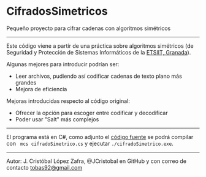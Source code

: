 CifradosSimetricos
==================

Pequeño proyecto para cifrar cadenas con algoritmos simétricos

***

Este código viene a partír de una práctica sobre algoritmos simétricos (de Seguridad y Protección de Sistemas Informáticos de la [ETSIIT, Granada](http://etsiit.ugr.es/)).

Algunas mejores para introducir podrían ser:

* Leer archivos, pudiendo así codificar cadenas de texto plano más grandes
* Mejora de eficiencia

Mejoras introducidas respecto al código original:

* Ofrecer la opción para escoger entre codificar y decodificar 
* Poder usar "Salt" más complejos

***

El programa está en C#, como adjunto el [código fuente](https://github.com/JCristobal/CifradosSimetricos/blob/master/cifradoSimetrico.cs) se podrá compilar con ` mcs cifradoSimetrico.cs`  y ejecutar `./cifradoSimetrico.exe`.

***

Autor:
J. Cristóbal López Zafra, @JCristobal en GitHub y con correo de contacto tobas92@gmail.com
